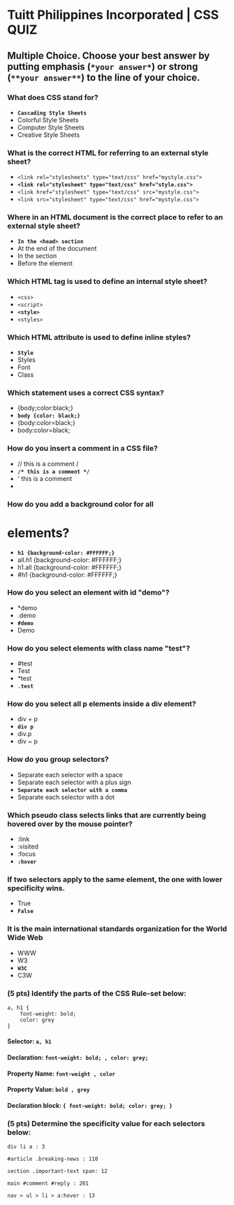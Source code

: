 # Tuitt Philippines Incorporated | CSS QUIZ

## Multiple Choice. Choose your best answer by putting emphasis (`*your answer*`) or strong (`**your answer**`) to the line of your choice.

### What does CSS stand for?
- **`Cascading Style Sheets`**
- Colorful Style Sheets
- Computer Style Sheets
- Creative Style Sheets

### What is the correct HTML for referring to an external style sheet?
- ```<link rel="stylesheets" type="text/css" href="mystyle.css">``` 
- **```<link rel="stylesheet" type="text/css" href="style.css">```** 
- ```<link href="stylesheet" type="text/css" src="mystyle.css">``` 
- ```<link src="stylesheet" type="text/css" href="mystyle.css">``` 

### Where in an HTML document is the correct place to refer to an external style sheet?
- **`In the <head> section`**
- At the end of the document
- In the <body> section
- Before the <html> element

### Which HTML tag is used to define an internal style sheet?
- ```<css>```
- ```<script>```
- **```<style>```**
- ```<styles>```

### Which HTML attribute is used to define inline styles?
- **`Style`**
- Styles
- Font
- Class

### Which statement uses a correct CSS syntax?
- {body;color:black;}
- **`body {color: black;}`**
- {body:color=black;}
- body:color=black;

### How do you insert a comment in a CSS file?
- // this is a comment /
-  **`/* this is a comment */`**
- ' this is a comment 
- <!-- this is a comment -->

### How do you add a background color for all <h1> elements?
- **`h1 {background-color: #FFFFFF;}`**
- all.h1 {background-color: #FFFFFF;}
- h1.all {background-color: #FFFFFF;}
- #h1 {background-color: #FFFFFF;}

### How do you select an element with id "demo"?
- *demo
- .demo
- **`#demo`**
- Demo

### How do you select elements with class name "test"?
- #test
- Test
- *test
- **`.test`**

### How do you select all p elements inside a div element?
- div + p
- **`div p`**
- div.p
- div ~ p

### How do you group selectors?
- Separate each selector with a space
- Separate each selector with a plus sign
- **`Separate each selector with a comma`**
- Separate each selector with a dot

### Which pseudo class selects links that are currently being hovered over by the mouse pointer?
- :link
- :visited
- :focus
- **`:hover`**

### If two selectors apply to the same element, the one with lower specificity wins.
- True
- **`False`**

### It is the main international standards organization for the World Wide Web
- WWW
- W3
- **`W3C`**
- C3W

### (5 pts) Identify the parts of the CSS Rule-set below:

	a, h1 {
	    font-weight: bold;
	    color: grey
	}

#### Selector: **`a, h1`**

#### Declaration: **`font-weight: bold; , color: grey;`**
	
#### Property Name:	**`font-weight , color`**

#### Property Value: **`bold , grey`**

#### Declaration block: **`{ font-weight: bold; color: grey; }`**

### (5 pts) Determine the specificity value for each selectors below:

    div li a : 3
    
    #article .breaking-news : 110
    
    section .important-text span: 12 
    
    main #comment #reply : 201
    
    nav > ul > li > a:hover : 13
